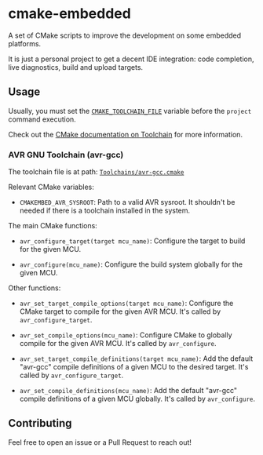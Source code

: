 # cmake-embedded
A set of CMake scripts to improve the development on some embedded platforms.

It is just a personal project to get a decent IDE integration: code completion, live diagnostics, build and upload targets.

## Usage

Usually, you must set the [`CMAKE_TOOLCHAIN_FILE`](https://cmake.org/cmake/help/v3.12/variable/CMAKE_TOOLCHAIN_FILE.html) variable before the `project` command execution.

Check out the [CMake documentation on Toolchain](https://cmake.org/cmake/help/v3.12/manual/cmake-toolchains.7.html) for more information.

### AVR GNU Toolchain (avr-gcc)

The toolchain file is at path: [`Toolchains/avr-gcc.cmake`](Toolchains/avr-gcc.cmake)

Relevant CMake variables:
- `CMAKEMBED_AVR_SYSROOT`:
Path to a valid AVR sysroot. It shouldn't be needed if there is a toolchain installed in the system.

The main CMake functions:
- `avr_configure_target(target mcu_name)`:
Configure the target to build for the given MCU.

- `avr_configure(mcu_name)`:
Configure the build system globally for the given MCU.

Other functions:

- `avr_set_target_compile_options(target mcu_name)`:
Configure the CMake target to compile for the given AVR MCU. It's called by `avr_configure_target`.

- `avr_set_compile_options(mcu_name)`:
Configure CMake to globally compile for the given AVR MCU. It's called by `avr_configure`.

- `avr_set_target_compile_definitions(target mcu_name)`:
Add the default "avr-gcc" compile definitions of a given MCU to the desired target. It's called by `avr_configure_target`.

- `avr_set_compile_definitions(mcu_name)`:
Add the default "avr-gcc" compile definitions of a given MCU globally. It's called by `avr_configure`.

## Contributing

Feel free to open an issue or a Pull Request to reach out!
